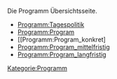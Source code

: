 Die Programm Übersichtsseite.

-   <Programm:Tagespolitik>
-   <Programm:Program>
-   \[\[Programm:Program\_konkret\]
-   <Programm:Program_mittelfristig>
-   <Programm:Program_langfristig>

<Kategorie:Programm>
